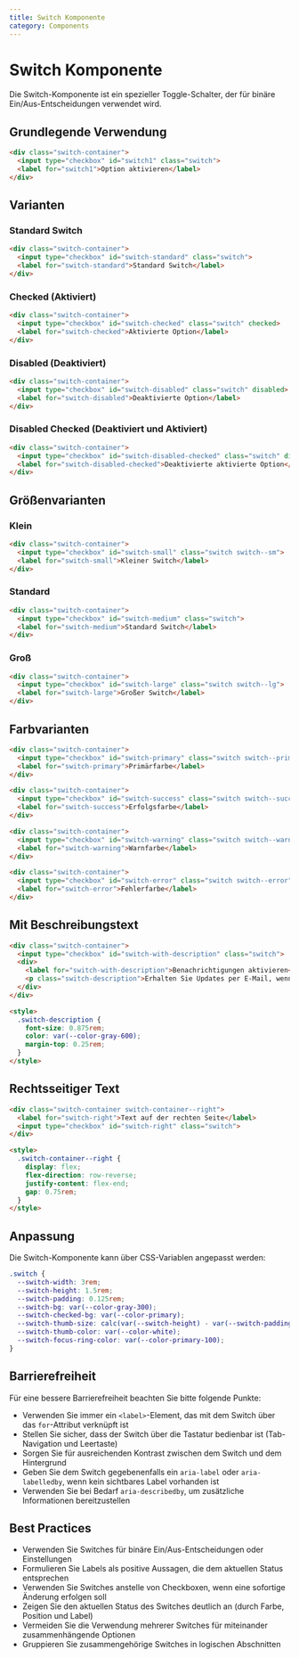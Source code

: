 ```yaml
---
title: Switch Komponente
category: Components
---
```


# Switch Komponente

Die Switch-Komponente ist ein spezieller Toggle-Schalter, der für binäre Ein/Aus-Entscheidungen verwendet wird.

## Grundlegende Verwendung

```html
<div class="switch-container">
  <input type="checkbox" id="switch1" class="switch">
  <label for="switch1">Option aktivieren</label>
</div>
```

## Varianten

### Standard Switch

```html
<div class="switch-container">
  <input type="checkbox" id="switch-standard" class="switch">
  <label for="switch-standard">Standard Switch</label>
</div>
```

### Checked (Aktiviert)

```html
<div class="switch-container">
  <input type="checkbox" id="switch-checked" class="switch" checked>
  <label for="switch-checked">Aktivierte Option</label>
</div>
```

### Disabled (Deaktiviert)

```html
<div class="switch-container">
  <input type="checkbox" id="switch-disabled" class="switch" disabled>
  <label for="switch-disabled">Deaktivierte Option</label>
</div>
```

### Disabled Checked (Deaktiviert und Aktiviert)

```html
<div class="switch-container">
  <input type="checkbox" id="switch-disabled-checked" class="switch" disabled checked>
  <label for="switch-disabled-checked">Deaktivierte aktivierte Option</label>
</div>
```

## Größenvarianten

### Klein

```html
<div class="switch-container">
  <input type="checkbox" id="switch-small" class="switch switch--sm">
  <label for="switch-small">Kleiner Switch</label>
</div>
```

### Standard

```html
<div class="switch-container">
  <input type="checkbox" id="switch-medium" class="switch">
  <label for="switch-medium">Standard Switch</label>
</div>
```

### Groß

```html
<div class="switch-container">
  <input type="checkbox" id="switch-large" class="switch switch--lg">
  <label for="switch-large">Großer Switch</label>
</div>
```

## Farbvarianten

```html
<div class="switch-container">
  <input type="checkbox" id="switch-primary" class="switch switch--primary" checked>
  <label for="switch-primary">Primärfarbe</label>
</div>

<div class="switch-container">
  <input type="checkbox" id="switch-success" class="switch switch--success" checked>
  <label for="switch-success">Erfolgsfarbe</label>
</div>

<div class="switch-container">
  <input type="checkbox" id="switch-warning" class="switch switch--warning" checked>
  <label for="switch-warning">Warnfarbe</label>
</div>

<div class="switch-container">
  <input type="checkbox" id="switch-error" class="switch switch--error" checked>
  <label for="switch-error">Fehlerfarbe</label>
</div>
```

## Mit Beschreibungstext

```html
<div class="switch-container">
  <input type="checkbox" id="switch-with-description" class="switch">
  <div>
    <label for="switch-with-description">Benachrichtigungen aktivieren</label>
    <p class="switch-description">Erhalten Sie Updates per E-Mail, wenn neue Inhalte verfügbar sind.</p>
  </div>
</div>

<style>
  .switch-description {
    font-size: 0.875rem;
    color: var(--color-gray-600);
    margin-top: 0.25rem;
  }
</style>
```

## Rechtsseitiger Text

```html
<div class="switch-container switch-container--right">
  <label for="switch-right">Text auf der rechten Seite</label>
  <input type="checkbox" id="switch-right" class="switch">
</div>

<style>
  .switch-container--right {
    display: flex;
    flex-direction: row-reverse;
    justify-content: flex-end;
    gap: 0.75rem;
  }
</style>
```

## Anpassung

Die Switch-Komponente kann über CSS-Variablen angepasst werden:

```css
.switch {
  --switch-width: 3rem;
  --switch-height: 1.5rem;
  --switch-padding: 0.125rem;
  --switch-bg: var(--color-gray-300);
  --switch-checked-bg: var(--color-primary);
  --switch-thumb-size: calc(var(--switch-height) - var(--switch-padding) * 2);
  --switch-thumb-color: var(--color-white);
  --switch-focus-ring-color: var(--color-primary-100);
}
```

## Barrierefreiheit

Für eine bessere Barrierefreiheit beachten Sie bitte folgende Punkte:

- Verwenden Sie immer ein `<label>`-Element, das mit dem Switch über das `for`-Attribut verknüpft ist
- Stellen Sie sicher, dass der Switch über die Tastatur bedienbar ist (Tab-Navigation und Leertaste)
- Sorgen Sie für ausreichenden Kontrast zwischen dem Switch und dem Hintergrund
- Geben Sie dem Switch gegebenenfalls ein `aria-label` oder `aria-labelledby`, wenn kein sichtbares Label vorhanden ist
- Verwenden Sie bei Bedarf `aria-describedby`, um zusätzliche Informationen bereitzustellen

## Best Practices

- Verwenden Sie Switches für binäre Ein/Aus-Entscheidungen oder Einstellungen
- Formulieren Sie Labels als positive Aussagen, die dem aktuellen Status entsprechen
- Verwenden Sie Switches anstelle von Checkboxen, wenn eine sofortige Änderung erfolgen soll
- Zeigen Sie den aktuellen Status des Switches deutlich an (durch Farbe, Position und Label)
- Vermeiden Sie die Verwendung mehrerer Switches für miteinander zusammenhängende Optionen
- Gruppieren Sie zusammengehörige Switches in logischen Abschnitten 